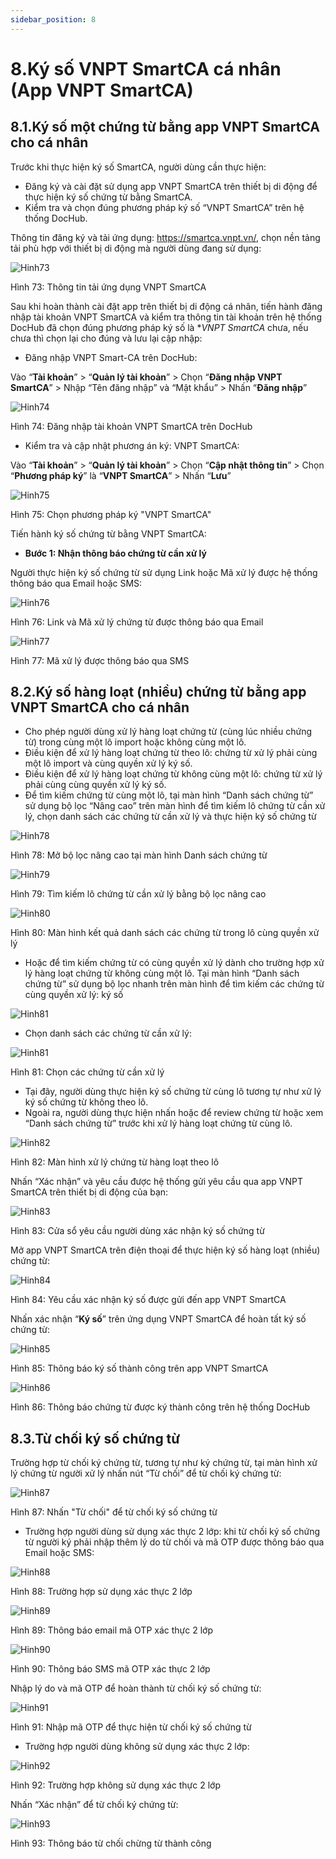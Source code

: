 ```yaml
---
sidebar_position: 8
---
```


# 8.Ký số VNPT SmartCA cá nhân (App VNPT SmartCA)
## 8.1.Ký số một chứng từ bằng app VNPT SmartCA cho cá nhân
Trước khi thực hiện ký số SmartCA, người dùng cần thực hiện:
* Đăng ký và cài đặt sử dụng app VNPT SmartCA trên thiết bị di động để thực hiện ký số chứng từ bằng SmartCA.
* Kiểm tra và chọn đúng phương pháp ký số “VNPT SmartCA” trên hệ thống DocHub.

Thông tin đăng ký và tải ứng dụng: https://smartca.vnpt.vn/, chọn nền tảng tải phù hợp với thiết bị di động mà người dùng đang sử dụng:

![Hinh73](./image/kysovnptS1.png)

Hình 73: Thông tin tải ứng dụng VNPT SmartCA

Sau khi hoàn thành cài đặt app trên thiết bị di động cá nhân, tiến hành đăng nhập tài khoản VNPT SmartCA và kiểm tra thông tin tài khoản trên hệ thống DocHub đã chọn đúng phương pháp ký số là **VNPT SmartCA* chưa, nếu chưa thì chọn lại cho đúng và lưu lại cập nhập:
- Đăng nhập VNPT Smart-CA trên DocHub:

Vào “**Tài khoản**” > “**Quản lý tài khoản**” > Chọn “**Đăng nhập VNPT SmartCA**” > Nhập “Tên đăng nhập” và “Mật khẩu” > Nhấn “**Đăng nhập**”

![Hinh74](./image/kysovnptS2.png)

Hình 74: Đăng nhập tài khoản VNPT SmartCA trên DocHub

- Kiểm tra và cập nhật phương án ký: VNPT SmartCA:
 
Vào “**Tài khoản**” > “**Quản lý tài khoản**” > Chọn “**Cập nhật thông tin**” > Chọn “**Phương pháp ký**” là “**VNPT SmartCA**” > Nhấn “**Lưu**”

![Hinh75](./image/kysovnptS3.png)

Hình 75: Chọn phương pháp ký "VNPT SmartCA"

Tiến hành ký số chứng từ bằng VNPT SmartCA:
* **Bước 1: Nhận thông báo chứng từ cần xử lý**

Người thực hiện ký số chứng từ sử dụng Link hoặc Mã xử lý được hệ thống thông báo qua Email hoặc SMS:

![Hinh76](./image/kysovnptS4.png)

Hình 76: Link và Mã xử lý chứng từ được thông báo qua Email

![Hinh77](./image/kysovnptS5.png)

Hình 77: Mã xử lý được thông báo qua SMS

## 8.2.Ký số hàng loạt (nhiều) chứng từ bằng app VNPT SmartCA cho cá nhân
- Cho phép người dùng xử lý hàng loạt chứng từ (cùng lúc nhiều chứng từ) trong cùng một lô import hoặc không cùng một lô.
- Điều kiện để xử lý hàng loạt chứng từ theo lô: chứng từ xử lý phải cùng một lô import và cùng quyền xử lý ký số.
- Điều kiện để xử lý hàng loạt chứng từ không cùng một lô: chứng từ xử lý phải cùng cùng quyền xử lý ký số.
- Để tìm kiếm chứng từ cùng một lô, tại màn hình “Danh sách chứng từ” sử dụng bộ lọc “Nâng cao” trên màn hình để tìm kiếm lô chứng từ cần xử lý, chọn danh sách các chứng từ cần xử lý và thực hiện ký số chứng từ
  
![Hinh78](./image/kysovnptS6.png)

Hình 78: Mở bộ lọc nâng cao tại màn hình Danh sách chứng từ

![Hinh79](./image/kysovnptS7.png)

Hình 79: Tìm kiếm lô chứng từ cần xử lý bằng bộ lọc nâng cao

![Hinh80](./image/kysovnptS9.png)

Hình 80: Màn hình kết quả danh sách các chứng từ trong lô cùng quyền xử lý

- Hoặc để tìm kiếm chứng từ có cùng quyền xử lý dành cho trường hợp xử lý hàng loạt chứng từ không cùng một lô. Tại màn hình “Danh sách chứng từ” sử dụng bộ lọc nhanh trên màn hình để tìm kiếm các chứng từ cùng quyền xử lý: ký số 
  
![Hinh81](./image/kysovnptS10.png)

- Chọn danh sách các chứng từ cần xử lý:

![Hinh81](./image/kysovnptS11.png)

Hình 81: Chọn các chứng từ cần xử lý

- Tại đây, người dùng thực hiện ký số chứng từ cùng lô tương tự như xử lý ký số chứng từ không theo lô.
- Ngoài ra, người dùng thực hiện nhấn hoặc để review chứng từ hoặc xem “Danh sách chứng từ” trước khi xử lý hàng loạt chứng từ cùng lô.

![Hinh82](./image/kysovnptS12.png)

Hình 82: Màn hình xử lý chứng từ hàng loạt theo lô

Nhấn “Xác nhận” và yêu cầu được hệ thống gửi yêu cầu qua app VNPT SmartCA trên thiết bị di động của bạn:

![Hinh83](./image/kysovnptS13.png)

Hình 83: Cửa sổ yêu cầu người dùng xác nhận ký số chứng từ

Mở app VNPT SmartCA trên điện thoại để thực hiện ký số hàng loạt (nhiều) chứng từ:

![Hinh84](./image/kysovnptS14.png)

Hình 84: Yêu cầu xác nhận ký số được gửi đến app VNPT SmartCA

Nhấn xác nhận “**Ký số**” trên ứng dụng VNPT SmartCA để hoàn tất ký số chứng từ:

![Hinh85](./image/kysovnptS15.png)

Hình 85: Thông báo ký số thành công trên app VNPT SmartCA

![Hinh86](./image/kysovnptS16.png)

Hình 86: Thông báo chứng từ được ký thành công trên hệ thống DocHub

## 8.3.Từ chối ký số chứng từ

Trường hợp từ chối ký chứng từ, tương tự như ký chứng từ, tại màn hình xử lý chứng từ người xử lý nhấn nút “Từ chối” để từ chối ký chứng từ:

![Hinh87](./image/kysovnptS17.png)

Hình 87: Nhấn "Từ chối" để từ chối ký số chứng từ

* Trường hợp người dùng sử dụng xác thực 2 lớp: khi từ chối ký số chứng từ người ký phải nhập thêm lý do từ chối và mã OTP được thông báo qua Email hoặc SMS:

![Hinh88](./image/kysovnptS18.png)

Hình 88: Trường hợp sử dụng xác thực 2 lớp

![Hinh89](./image/kysovnptS19.png)

Hình 89: Thông báo email mã OTP xác thực 2 lớp

![Hinh90](./image/kysovnptS20.png)

Hình 90: Thông báo SMS mã OTP xác thực 2 lớp

Nhập lý do và mã OTP để hoàn thành từ chối ký số chứng từ:

![Hinh91](./image/kysovnptS21.png)

Hình 91: Nhập mã OTP để thực hiện từ chối ký số chứng từ
* Trường hợp người dùng không sử dụng xác thực 2 lớp: 

![Hinh92](./image/kysovnptS22.png)

Hình 92: Trường hợp không sử dụng xác thực 2 lớp

Nhấn “Xác nhận” để từ chối ký chứng từ:

![Hinh93](./image/kysovnptS23.png)

Hình 93: Thông báo từ chối chừng từ thành công